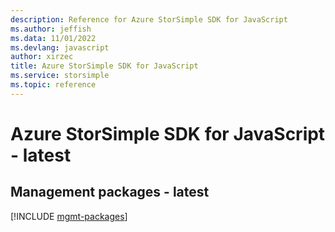 ```yaml
---
description: Reference for Azure StorSimple SDK for JavaScript
ms.author: jeffish
ms.data: 11/01/2022
ms.devlang: javascript
author: xirzec
title: Azure StorSimple SDK for JavaScript
ms.service: storsimple
ms.topic: reference
---
```

# Azure StorSimple SDK for JavaScript - latest

## Management packages - latest
[!INCLUDE [mgmt-packages](storsimple-mgmt-index.md)]